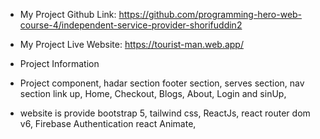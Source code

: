 
* My Project Github Link: https://github.com/programming-hero-web-course-4/independent-service-provider-shorifuddin2

* My Project Live Website: https://tourist-man.web.app/

* Project Information

* Project component, hadar section footer section, serves section, nav section link up, Home, Checkout, Blogs, About, Login and sinUp,

* website is provide bootstrap 5, tailwind css, ReactJs, react router dom v6, Firebase Authentication react Animate,

